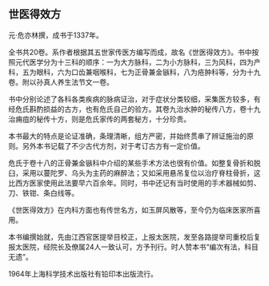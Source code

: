 ## 世医得效方

元·危亦林撰，成书于1337年。

全书共20卷。系作者根据其五世家传医方编写而成，故名《世医得效方》。书中按照元代医学分为十三科的顺序：一为大方脉科，二为小方脉科，三为风科，四为产科，五为眼科，六为口齿兼咽喉科，七为正骨兼金镞科，八为疮肿科等，分为十九卷。附以孙真人养生法节文一卷。

书中分别论述了各科各类疾病的脉病证治，对于症状分类较细，采集医方较多，有经危氏斟酌损益的古方，也有危氏自己的验方。其卷九治水肿的秘传八方，卷十九治痈疽的秘传十方，则是危氏家传的两套秘方，十分珍贵。

本书最大的特点是论证准确，条理清晰，组方严密，并始终贯串了辨证施治的原则。另外本书记载了不少古代方剂，对于考订古方有一定价值。

危氏于卷十八的正骨兼金镞科中介绍的某些手术方法也很有价值。如整复骨折和脱臼，采用以蔓陀罗、乌头为主药的麻醉法；又如采用悬吊复位以治疗脊柱骨折，这比西方医家使用此法要早六百余年。同时，书中还记有当时使用的手术器械如剪、刀、铁钳、条白线等。

《世医得效方》在内科方面也有传世名方，如玉屏风散等，至今仍为临床医家所喜用。

本书编撰始就，先由江西官医提举目校正，上报太医院，发至各路提举司重校后复报太医院，经院长及僚属24人一致认可，方予刊行。时人赞本书“编次有法，科目无遗”。

1964年上海科学技术出版社有铅印本出版流行。